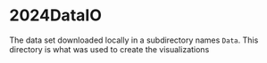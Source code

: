 # 2024DataIO
The data set downloaded locally in a subdirectory names `Data`. This directory is what was used to create the visualizations
